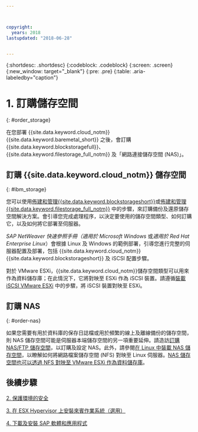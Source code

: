 ```yaml
---



copyright:
  years: 2018
lastupdated: "2018-06-28"


---
```


{:shortdesc: .shortdesc}
{:codeblock: .codeblock}
{:screen: .screen}
{:new_window: target="_blank"}
{:pre: .pre}
{:table: .aria-labeledby="caption"}

# 1. 訂購儲存空間
{: #order_storage}

在您部署 {{site.data.keyword.cloud_notm}}{{site.data.keyword.baremetal_short}} 之後，會訂購 {{site.data.keyword.blockstoragefull}}、{{site.data.keyword.filestorage_full_notm}} 及「網路連接儲存空間 (NAS)」。 

## 訂購 {{site.data.keyword.cloud_notm}} 儲存空間
{: #ibm_storage}

您可以使用[佈建和管理{{site.data.keyword.blockstorageshort}}](https://console.bluemix.net/docs/infrastructure/BlockStorage/index.html#getting-started-with-block-storage)或[佈建和管理 {{site.data.keyword.filestorage_full_notm}}](https://console.bluemix.net/docs/infrastructure/FileStorage/provisioning-file-storage.html#provisioning-and-managing-ibm-file-storage-for-ibm-cloud) 中的步驟，來訂購備份及還原儲存空間解決方案。會引導您完成處理程序，以決定要使用的儲存空間類型、如何訂購它，以及如何將它部署至伺服器。

*SAP NetWeaver 快速參照手冊（適用於 Microsoft Windows* 或*適用於 Red Hat Enterprise Linux*）會根據 Linux 及 Windows 的範例部署，引導您進行完整的伺服器配置及部署，包括 {{site.data.keyword.cloud_notm}}{{site.data.keyword.blockstorageshort}} 及 iSCSI 配置步驟。

對於 VMware ESXi，{{site.data.keyword.cloud_notm}}儲存空間類型可以用來作為資料儲存庫；在此情況下，它將對映至 ESXi 作為 iSCSI 裝置。請遵循[裝載 iSCSI VMware ESXi](https://console.bluemix.net/docs/infrastructure/vmware/mounting-iscsi-vmware-esxi.html#mounting-iscsi-vmware-esxi) 中的步驟，將 iSCSI 裝置對映至 ESXi。

## 訂購 NAS
{: #order-nas}

如果您需要有用於資料庫的保存日誌檔或用於頻繁的線上及離線備份的儲存空間，則 NAS 儲存空間可能是伺服器本端儲存空間的另一項重要延伸。請造訪[訂購 NAS/FTP 儲存空間](https://console.bluemix.net/docs/infrastructure/network-attached-storage/index.html#ordering-nas-ftp-storage)，以訂購及設定 NAS。此外，請參閱[在 Linux 中裝載 NAS 儲存空間](https://console.bluemix.net/docs/infrastructure/network-attached-storage/mount-nas-storage-linux.html#mounting-nas-storage-in-linux)，以瞭解如何將網路檔案儲存空間 (NFS) 對映至 Linux 伺服器。[NAS 儲存空間也可以透過 NFS 對映至 VMware ESXi 作為資料儲存庫](https://console.bluemix.net/docs/infrastructure/network-attached-storage/connect-nas-storage-windows.html#connecting-to-nas-storage-in-windows)。

## 後續步驟

  [2. 保護環境的安全](/docs/infrastructure/sap-netweaver/sap-secure-environment.html)

  [3. 在 ESX Hypervisor 上安裝來賓作業系統（選用）](/docs/infrastructure/sap-netweaver/sap-installing-guest-operating-system-VMware-deployments.html)

  [4. 下載及安裝 SAP 軟體和應用程式](/docs/infrastructure/sap-netweaver/sap-installing-SAP-landscape.html)
  
  
